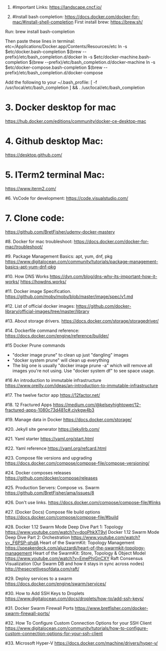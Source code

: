1. #Important Links:
https://landscape.cncf.io/

2. #Install bash completion: https://docs.docker.com/docker-for-mac/#install-shell-completion
First install brew: https://brew.sh/

Run: brew install bash-completion

Then paste these lines in terminal:
etc=/Applications/Docker.app/Contents/Resources/etc
ln -s $etc/docker.bash-completion $(brew --prefix)/etc/bash_completion.d/docker
ln -s $etc/docker-machine.bash-completion $(brew --prefix)/etc/bash_completion.d/docker-machine
ln -s $etc/docker-compose.bash-completion $(brew --prefix)/etc/bash_completion.d/docker-compose

Add the following to your ~/.bash_profile:
[ -f /usr/local/etc/bash_completion ] && . /usr/local/etc/bash_completion

# 3. Docker desktop for mac
https://hub.docker.com/editions/community/docker-ce-desktop-mac

# 4. Github desktop Mac:
https://desktop.github.com/

# 5. ITerm2 terminal Mac:
https://www.iterm2.com/

#6. VsCode for development:
https://code.visualstudio.com/

# 7. Clone code:
https://github.com/BretFisher/udemy-docker-mastery

#8. Docker for mac troubleshoot:
https://docs.docker.com/docker-for-mac/troubleshoot/

#9. Package Management Basics: apt, yum, dnf, pkg
https://www.digitalocean.com/community/tutorials/package-management-basics-apt-yum-dnf-pkg

#10. How DNS Works
https://dyn.com/blog/dns-why-its-important-how-it-works/
https://howdns.works/

#11. Docker image Specification.
https://github.com/moby/moby/blob/master/image/spec/v1.md

#12. List of official docker images:
https://github.com/docker-library/official-images/tree/master/library

#13. About storage drivers.
https://docs.docker.com/storage/storagedriver/

#14. Dockerfile command reference:
https://docs.docker.com/engine/reference/builder/

#15 Docker Prune commands
- "docker image prune" to clean up just "dangling" images
- "docker system prune" will clean up everything
- The big one is usually "docker image prune -a" which will remove all images you're not using. Use "docker system df" to see space usage.

#16 An introduction to immutable infrastructure
https://www.oreilly.com/ideas/an-introduction-to-immutable-infrastructure

#17. The twelve factor app
https://12factor.net/

#18. 12 Fractured Apps
https://medium.com/@kelseyhightower/12-fractured-apps-1080c73d481c#.cjvkgw4b3

#19. Manage data in Docker
https://docs.docker.com/storage/

#20. Jekyll site generator
https://jekyllrb.com/

#21. Yaml starter
https://yaml.org/start.html

#22. Yaml reference
https://yaml.org/refcard.html

#23. Compose file versions and upgrading
https://docs.docker.com/compose/compose-file/compose-versioning/

#24. Docker composes releases
https://github.com/docker/compose/releases

#25. Production Servers: Compose vs. Swarm
https://github.com/BretFisher/ama/issues/8

#26. Don't use links.
https://docs.docker.com/compose/compose-file/#links

#27. (Docker Docs) Compose file build options
https://docs.docker.com/compose/compose-file/#build

#28. Docker 1.12 Swarm Mode Deep Dive Part 1: Topology
https://www.youtube.com/watch?v=dooPhkXT9yI
Docker 1.12 Swarm Mode Deep Dive Part 2: Orchestration
https://www.youtube.com/watch?v=_F6PSP-qhdA
Heart of the SwarmKit: Topology Management
https://speakerdeck.com/aluzzardi/heart-of-the-swarmkit-topology-management
Heart of the SwarmKit: Store, Topology & Object Model
https://www.youtube.com/watch?v=EmePhjGnCXY
Raft Consensus Visualization (Our Swarm DB and how it stays in sync across nodes)
http://thesecretlivesofdata.com/raft/

#29. Deploy services to a swarm
https://docs.docker.com/engine/swarm/services/

#30. How to Add SSH Keys to Droplets
https://www.digitalocean.com/docs/droplets/how-to/add-ssh-keys/

#31. Docker Swarm Firewall Ports
https://www.bretfisher.com/docker-swarm-firewall-ports/

#32. How To Configure Custom Connection Options for your SSH Client
https://www.digitalocean.com/community/tutorials/how-to-configure-custom-connection-options-for-your-ssh-client

#33. Microsoft Hyper-V
https://docs.docker.com/machine/drivers/hyper-v/



